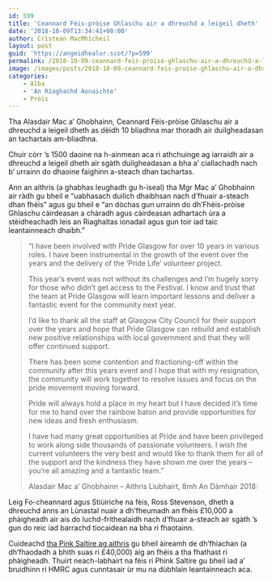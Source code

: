 ```yaml
---
id: 599
title: 'Ceannard Fèis-pròise Ghlaschu air a dhreuchd a leigeil dheth'
date: '2018-10-09T13:34:41+00:00'
author: Crìstean MacMhìcheil
layout: post
guid: 'https://angeidhealur.scot/?p=599'
permalink: /2018-10-09-ceannard-feis-proise-ghlaschu-air-a-dhreuchd-a-leigeil-dheth/
image: /images/posts/2018-10-09-ceannard-feis-proise-ghlaschu-air-a-dhreuchd-a-leigeil-dheth.webp
categories:
    - Alba
    - 'An Rìoghachd Aonaichte'
    - Pròis
---
```


Tha Alasdair Mac a’ Ghobhainn, Ceannard Fèis-pròise Ghlaschu air a dhreuchd a leigeil dheth as dèidh 10 bliadhna mar thoradh air duilgheadasan an tachartais am-bliadhna.

Chuir còrr ’s 1500 daoine na h-ainmean aca ri athchuinge ag iarraidh air a dhreuchd a leigeil dheth air sgàth duilgheadasan a bha a’ ciallachadh nach b’ urrainn do dhaoine faighinn a-steach dhan tachartas.

Ann an aithris (a ghabhas leughadh gu h-ìseal) tha Mgr Mac a’ Ghobhainn air ràdh gu bheil e “uabhasach duilich dhaibhsan nach d’fhuair a-steach dhan fhèis” agus gu bheil e “an dòchas gun urrainn do dh’Fhèis-pròise Ghlaschu càirdeasan a chàradh agus càirdeasan adhartach ùra a stèidheachadh leis an Riaghaltas ionadail agus gun toir iad taic leantainneach dhaibh.”

> “I have been involved with Pride Glasgow for over 10 years in various roles. I have been instrumental in the growth of the event over the years and the delivery of the ‘Pride Life’ volunteer project.
>
> This year’s event was not without its challenges and I’m hugely sorry for those who didn’t get access to the Festival. I know and trust that the team at Pride Glasgow will learn important lessons and deliver a fantastic event for the community next year.
>
> I’d like to thank all the staff at Glasgow City Council for their support over the years and hope that Pride Glasgow can rebuild and establish new positive relationships with local government and that they will offer continued support.
>
> There has been some contention and fractioning-off within the community after this years event and I hope that with my resignation, the community will work together to resolve issues and focus on the pride movement moving forward.
>
> Pride will always hold a place in my heart but I have decided it’s time for me to hand over the rainbow baton and provide opportunities for new ideas and fresh enthusiasm.
>
> I have had many great opportunities at Pride and have been privileged to work along side thousands of passionate volunteers. I wish the current volunteers the very best and would like to thank them for all of the support and the kindness they have shown me over the years – you’re all amazing and a fantastic team.”
>
> Alasdair Mac a’ Ghobhainn – Aithris Liubhairt, 8mh An Dàmhair 2018:

Leig Fo-cheannard agus Stiùiriche na fèis, Ross Stevenson, dheth a dhreuchd anns an Lùnastal nuair a dh’fheumadh an fhèis £10,000 a phàigheadh air ais do luchd-frithealaidh nach d’fhuair a-steach air sgàth ’s gun do reic iad barrachd tiocaidean na bha ri fhaotainn.

Cuideachd [tha Pink Saltire ag aithris](https://pinksaltire.com/2018/10/08/pride-glasgow-ceo-quits/) gu bheil àireamh de dh’fhiachan (a dh’fhaodadh a bhith suas ri £40,000) aig an fhèis a tha fhathast ri phàigheadh. Thuirt neach-labhairt na fèis ri Phink Saltire gu bheil iad a’ bruidhinn ri HMRC agus cunntasair ùr mu na dùbhlain leantainneach aca.
